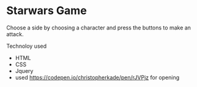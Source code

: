# Starwars Game

Choose a side by choosing a character and press the buttons to make an attack. 

Technoloy used
- HTML
- CSS
- Jquery
- used https://codepen.io/christopherkade/pen/rJVPjz for opening
